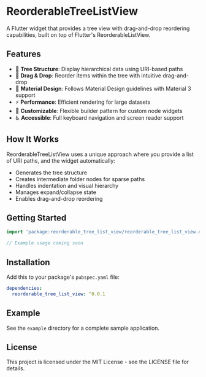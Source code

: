 # ReorderableTreeListView

A Flutter widget that provides a tree view with drag-and-drop reordering capabilities, built on top of Flutter's ReorderableListView.

## Features

- 🌳 **Tree Structure**: Display hierarchical data using URI-based paths
- 🔄 **Drag & Drop**: Reorder items within the tree with intuitive drag-and-drop
- 📱 **Material Design**: Follows Material Design guidelines with Material 3 support
- ⚡ **Performance**: Efficient rendering for large datasets
- 🎨 **Customizable**: Flexible builder pattern for custom node widgets
- ♿ **Accessible**: Full keyboard navigation and screen reader support

## How It Works

ReorderableTreeListView uses a unique approach where you provide a list of URI paths, and the widget automatically:
- Generates the tree structure
- Creates intermediate folder nodes for sparse paths
- Handles indentation and visual hierarchy
- Manages expand/collapse state
- Enables drag-and-drop reordering

## Getting Started

```dart
import 'package:reorderable_tree_list_view/reorderable_tree_list_view.dart';

// Example usage coming soon
```

## Installation

Add this to your package's `pubspec.yaml` file:

```yaml
dependencies:
  reorderable_tree_list_view: ^0.0.1
```

## Example

See the `example` directory for a complete sample application.

## License

This project is licensed under the MIT License - see the LICENSE file for details.